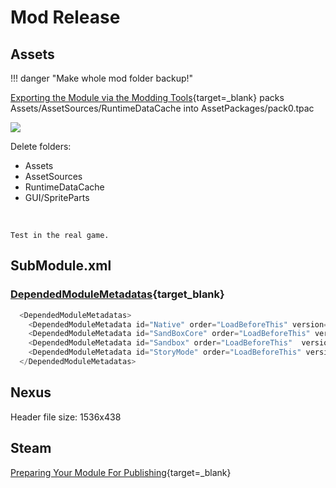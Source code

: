 # Mod Release

## Assets

!!! danger "Make whole mod folder backup!"

[Exporting the Module via the Modding Tools](https://moddocs.bannerlord.com/steam-workshop/uploading_updating_mod/#exporting-the-module-via-the-modding-tools){target=_blank} packs Assets/AssetSources/RuntimeDataCache into AssetPackages/pack0.tpac

![](https://imgur.com/bFhf0d8.png)

Delete folders:

* Assets
* AssetSources
* RuntimeDataCache
* GUI/SpriteParts
<br>

```
Test in the real game.
```


## SubModule.xml

### [DependedModuleMetadatas](https://github.com/BUTR/Bannerlord.BUTRLoader#for-modders){target_blank}

``` cs
  <DependedModuleMetadatas>
    <DependedModuleMetadata id="Native" order="LoadBeforeThis" version="1.1.0"/>
    <DependedModuleMetadata id="SandBoxCore" order="LoadBeforeThis" version="1.1.0"/>
    <DependedModuleMetadata id="Sandbox" order="LoadBeforeThis"  version="1.1.0"/>
    <DependedModuleMetadata id="StoryMode" order="LoadBeforeThis" version="1.1.0"/>
  </DependedModuleMetadatas>
```

## Nexus

Header file size: 1536x438


## Steam

[Preparing Your Module For Publishing](https://moddocs.bannerlord.com/steam-workshop/uploading_updating_mod/){target=_blank}